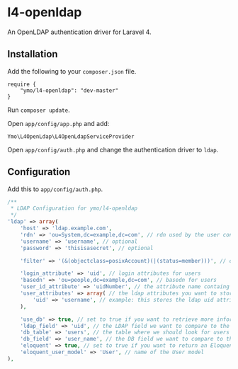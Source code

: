 # l4-openldap

An OpenLDAP authentication driver for Laravel 4.

## Installation

Add the following to your `composer.json` file.

```
require {
	"ymo/l4-openldap": "dev-master"
}
```

Run `composer update`.

Open `app/config/app.php` and add:

`Ymo\L4OpenLdap\L4OpenLdapServiceProvider`

Open `app/config/auth.php` and change the authentication driver to `ldap`.

## Configuration

Add this to `app/config/auth.php`.

```php
/**
 * LDAP Configuration for ymo/l4-openldap
 */
'ldap' => array(
	'host' => 'ldap.example.com',
	'rdn' => 'ou=System,dc=example,dc=com', // rdn used by the user configured below, optional
	'username' => 'username', // optional
	'password' => 'thisisasecret', // optional

	'filter' => '(&(objectclass=posixAccount)(|(status=member)))', // optional

	'login_attribute' => 'uid', // login attributes for users
	'basedn' => 'ou=people,dc=example,dc=com', // basedn for users
	'user_id_attribute' => 'uidNumber', // the attribute name containg the uid number
	'user_attributes' => array( // the ldap attributes you want to store in session (ldap_attr => array_field_name)
		'uid' => 'username', // example: this stores the ldap uid attribute as username in GenericUser
	),

	'use_db' => true, // set to true if you want to retrieve more information from a database, the next 4 variables are required if this is set to true
	'ldap_field' => 'uid', // the LDAP field we want to compare to the db_field to find our user
	'db_table' => 'users', // the table where we should look for users
	'db_field' => 'user_name', // the DB field we want to compare to the ldap_field to find our user
	'eloquent' => true, // set to true if you want to return an Eloquent user instead of a GenericUser object
	'eloquent_user_model' => 'User', // name of the User model
),
```